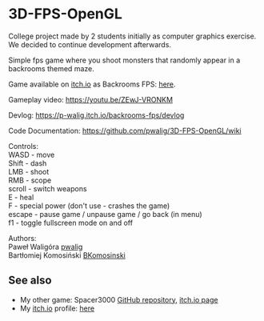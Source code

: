 # 3D-FPS-OpenGL

College project made by 2 students initially as computer graphics exercise. We decided to continue development afterwards.

Simple fps game where you shoot monsters that randomly appear in a backrooms themed maze.

Game available on [itch.io](https://itch.io/) as Backrooms FPS: [here](https://p-walig.itch.io/backrooms-fps "Backrooms FPS").

Gameplay video: https://youtu.be/ZEwJ-VRONKM

Devlog: https://p-walig.itch.io/backrooms-fps/devlog

Code Documentation: https://github.com/pwalig/3D-FPS-OpenGL/wiki

Controls:  
WASD - move  
Shift - dash  
LMB - shoot  
RMB - scope  
scroll - switch weapons  
E - heal  
F - special power (don't use - crashes the game)  
escape - pause game / unpause game / go back (in menu)  
f1 - toggle fullscreen mode on and off

Authors:  
Paweł Waligóra [pwalig](https://github.com/pwalig)  
Bartłomiej Komosiński [BKomosinski](https://github.com/BKomosinski)

## See also
* My other game: Spacer3000 [GitHub repository](https://github.com/pwalig/Spacer3000), [itch.io page](https://p-walig.itch.io/spacer-3000)
* My [itch.io](https://itch.io/) profile: [here](https://p-walig.itch.io "Paweł Waligóra")
